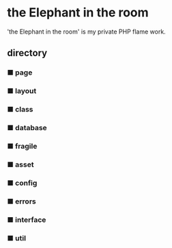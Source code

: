 # the Elephant in the room
'the Elephant in the room' is my private PHP flame work.


## directory
### ■ page
### ■ layout
### ■ class
### ■ database
### ■ fragile
### ■ asset
### ■ config
### ■ errors
### ■ interface
### ■ util
